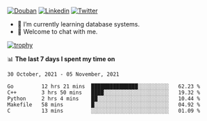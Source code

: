 
<p align="left">
<a href="https://www.douban.com/people/ixxchan"><img src="https://img.shields.io/badge/@ixxchan-007722?style=flat&logo=Douban&logoColor=white" alt="Douban" /></a> 
<a href="https://www.linkedin.com/in/xxchan/?locale=en_US"><img src="https://img.shields.io/badge/@xxchan-0073b1?style=flat&logo=LinkedIn&logoColor=white" alt="Linkedin" /></a> 
<a href="https://twitter.com/yayale_umi"><img src="https://img.shields.io/badge/@yayale__umi-1DA1F2?style=flat&logo=Twitter&logoColor=white" alt="Twitter"/></a>
</p>

- 🌱 I’m currently learning database systems.
- 💬 Welcome to chat with me.


[![trophy](https://github-profile-trophy.vercel.app/?username=xxchan&theme=flat&column=7)](https://github.com/xxchan)


📊 **The last 7 days I spent my time on** 

<!--START_SECTION:waka-->
```text
30 October, 2021 - 05 November, 2021

Go         12 hrs 21 mins  ███████████████░░░░░░░░░░   62.23 % 
C++        3 hrs 50 mins   ████░░░░░░░░░░░░░░░░░░░░░   19.32 % 
Python     2 hrs 4 mins    ██░░░░░░░░░░░░░░░░░░░░░░░   10.44 % 
Makefile   58 mins         █░░░░░░░░░░░░░░░░░░░░░░░░   04.92 % 
C          13 mins         ░░░░░░░░░░░░░░░░░░░░░░░░░   01.09 %
```
<!--END_SECTION:waka-->

<!--
**xxchan/xxchan** is a ✨ _special_ ✨ repository because its `README.md` (this file) appears on your GitHub profile.

Here are some ideas to get you started:

- 🔭 I’m currently working on ...
- 🌱 I’m currently learning ...
- 👯 I’m looking to collaborate on ...
- 🤔 I’m looking for help with ...
- 💬 Ask me about ...
- 📫 How to reach me: ...
- 😄 Pronouns: ...
- ⚡ Fun fact: ...
-->

